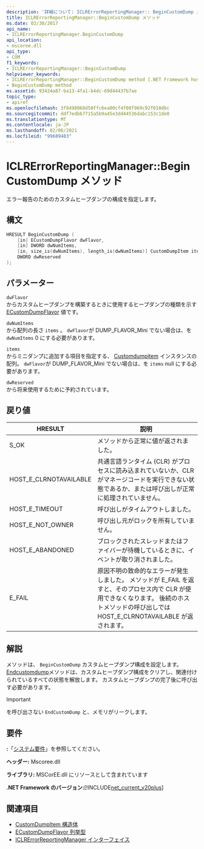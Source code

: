 ```yaml
---
description: '詳細について: ICLRErrorReportingManager:: BeginCustomDump メソッド'
title: ICLRErrorReportingManager::BeginCustomDump メソッド
ms.date: 03/30/2017
api_name:
- ICLRErrorReportingManager.BeginCustomDump
api_location:
- mscoree.dll
api_type:
- COM
f1_keywords:
- ICLRErrorReportingManager::BeginCustomDump
helpviewer_keywords:
- ICLRErrorReportingManager::BeginCustomDump method [.NET Framework hosting]
- BeginCustomDump method
ms.assetid: 93424a87-ba13-4fa1-b4dc-69d44437b7ae
topic_type:
- apiref
ms.openlocfilehash: 3f8498068d50ffc6ea00cf4f08f969c92f010d6c
ms.sourcegitcommit: ddf7edb67715a5b9a45e3dd44536dabc153c1de0
ms.translationtype: MT
ms.contentlocale: ja-JP
ms.lasthandoff: 02/06/2021
ms.locfileid: "99689483"
---
```

# <a name="iclrerrorreportingmanagerbegincustomdump-method"></a>ICLRErrorReportingManager::BeginCustomDump メソッド

エラー報告のためのカスタムヒープダンプの構成を指定します。  
  
## <a name="syntax"></a>構文  
  
```cpp  
HRESULT BeginCustomDump (  
    [in] ECustomDumpFlavor dwFlavor,  
    [in] DWORD dwNumItems,  
    [in, size_is(dwNumItems), length_is(dwNumItems)] CustomDumpItem items[],  
    DWORD dwReserved  
);  
```  
  
## <a name="parameters"></a>パラメーター  

 `dwFlavor`  
 からカスタムヒープダンプを構築するときに使用するヒープダンプの種類を示す [ECustomDumpFlavor](ecustomdumpflavor-enumeration.md) 値です。  
  
 `dwNumItems`  
 から配列の長さ `items` 。 `dwFlavor`が DUMP_FLAVOR_Mini でない場合は、を `dwNumItems` 0 にする必要があります。  
  
 `items`  
 からミニダンプに追加する項目を指定する、 [Customdumpitem](customdumpitem-structure.md) インスタンスの配列。 `dwFlavor`が DUMP_FLAVOR_Mini でない場合は、を `items` null にする必要があります。  
  
 `dwReserved`  
 から将来使用するために予約されています。  
  
## <a name="return-value"></a>戻り値  
  
|HRESULT|説明|  
|-------------|-----------------|  
|S_OK|メソッドから正常に値が返されました。|  
|HOST_E_CLRNOTAVAILABLE|共通言語ランタイム (CLR) がプロセスに読み込まれていないか、CLR がマネージコードを実行できない状態であるか、または呼び出しが正常に処理されていません。|  
|HOST_E_TIMEOUT|呼び出しがタイムアウトしました。|  
|HOST_E_NOT_OWNER|呼び出し元がロックを所有していません。|  
|HOST_E_ABANDONED|ブロックされたスレッドまたはファイバーが待機しているときに、イベントが取り消されました。|  
|E_FAIL|原因不明の致命的なエラーが発生しました。 メソッドが E_FAIL を返すと、そのプロセス内で CLR が使用できなくなります。 後続のホストメソッドの呼び出しでは HOST_E_CLRNOTAVAILABLE が返されます。|  
  
## <a name="remarks"></a>解説  

 メソッドは、 `BeginCustomDump` カスタムヒープダンプ構成を設定します。 [Endcustomdump](iclrerrorreportingmanager-endcustomdump-method.md)メソッドは、カスタムヒープダンプ構成をクリアし、関連付けられているすべての状態を解放します。 カスタムヒープダンプの完了後に呼び出す必要があります。  
  
> [!IMPORTANT]
> を呼び出さない `EndCustomDump` と、メモリがリークします。  
  
## <a name="requirements"></a>要件  

 **:**「[システム要件](../../get-started/system-requirements.md)」を参照してください。  
  
 **ヘッダー:** Mscoree.dll  
  
 **ライブラリ:** MSCorEE.dll にリソースとして含まれています  
  
 **.NET Framework のバージョン:**[!INCLUDE[net_current_v20plus](../../../../includes/net-current-v20plus-md.md)]  
  
## <a name="see-also"></a>関連項目

- [CustomDumpItem 構造体](customdumpitem-structure.md)
- [ECustomDumpFlavor 列挙型](ecustomdumpflavor-enumeration.md)
- [ICLRErrorReportingManager インターフェイス](iclrerrorreportingmanager-interface.md)
